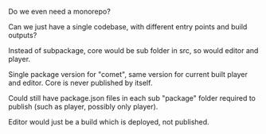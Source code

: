 Do we even need a monorepo?

Can we just have a single codebase, with different entry points and build outputs?

Instead of subpackage, core would be sub folder in src, so would editor and player.

Single package version for "comet", same version for current built player and editor. Core is never published by itself.

Could still have package.json files in each sub "package" folder required to publish (such as player, possibly only player).

Editor would just be a build which is deployed, not published.
